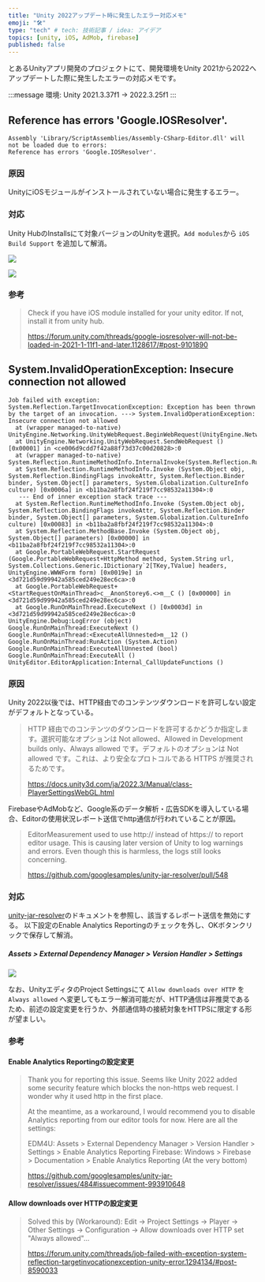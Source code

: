 ```yaml
---
title: "Unity 2022アップデート時に発生したエラー対応メモ"
emoji: "🛠️"
type: "tech" # tech: 技術記事 / idea: アイデア
topics: [unity, iOS, AdMob, firebase]
published: false
---
```


とあるUnityアプリ開発のプロジェクトにて、開発環境をUnity 2021から2022へアップデートした際に発生したエラーの対応メモです。


:::message
環境: Unity 2021.3.37f1 -> 2022.3.25f1
:::

## Reference has errors 'Google.IOSResolver'.

```shell
Assembly 'Library/ScriptAssemblies/Assembly-CSharp-Editor.dll' will not be loaded due to errors:
Reference has errors 'Google.IOSResolver'.
```

### 原因
UnityにiOSモジュールがインストールされていない場合に発生するエラー。

### 対応

Unity HubのInstallsにて対象バージョンのUnityを選択。`Add modules`から `iOS Build Support` を追加して解消。

![](https://storage.googleapis.com/zenn-user-upload/a2730efac6c8-20240605.png)

![](https://storage.googleapis.com/zenn-user-upload/f53a8066dc61-20240605.png)

### 参考

> Check if you have iOS module installed for your unity editor. If not, install it from unity hub.
> 
> https://forum.unity.com/threads/google-iosresolver-will-not-be-loaded-in-2021-1-11f1-and-later.1128617/#post-9101890

## System.InvalidOperationException: Insecure connection not allowed


```shell
Job failed with exception: System.Reflection.TargetInvocationException: Exception has been thrown by the target of an invocation. ---> System.InvalidOperationException: Insecure connection not allowed
  at (wrapper managed-to-native) UnityEngine.Networking.UnityWebRequest.BeginWebRequest(UnityEngine.Networking.UnityWebRequest)
  at UnityEngine.Networking.UnityWebRequest.SendWebRequest () [0x00001] in <ce006d9cdd7f42a88f73d37c00d20828>:0 
  at (wrapper managed-to-native) System.Reflection.RuntimeMethodInfo.InternalInvoke(System.Reflection.RuntimeMethodInfo,object,object[],System.Exception&)
  at System.Reflection.RuntimeMethodInfo.Invoke (System.Object obj, System.Reflection.BindingFlags invokeAttr, System.Reflection.Binder binder, System.Object[] parameters, System.Globalization.CultureInfo culture) [0x0006a] in <b11ba2a8fbf24f219f7cc98532a11304>:0 
   --- End of inner exception stack trace ---
  at System.Reflection.RuntimeMethodInfo.Invoke (System.Object obj, System.Reflection.BindingFlags invokeAttr, System.Reflection.Binder binder, System.Object[] parameters, System.Globalization.CultureInfo culture) [0x00083] in <b11ba2a8fbf24f219f7cc98532a11304>:0 
  at System.Reflection.MethodBase.Invoke (System.Object obj, System.Object[] parameters) [0x00000] in <b11ba2a8fbf24f219f7cc98532a11304>:0 
  at Google.PortableWebRequest.StartRequest (Google.PortableWebRequest+HttpMethod method, System.String url, System.Collections.Generic.IDictionary`2[TKey,TValue] headers, UnityEngine.WWWForm form) [0x0019e] in <3d721d59d99942a585ced249e28ec6ca>:0 
  at Google.PortableWebRequest+<StartRequestOnMainThread>c__AnonStorey6.<>m__C () [0x00000] in <3d721d59d99942a585ced249e28ec6ca>:0 
  at Google.RunOnMainThread.ExecuteNext () [0x0003d] in <3d721d59d99942a585ced249e28ec6ca>:0 
UnityEngine.Debug:LogError (object)
Google.RunOnMainThread:ExecuteNext ()
Google.RunOnMainThread:<ExecuteAllUnnested>m__12 ()
Google.RunOnMainThread:RunAction (System.Action)
Google.RunOnMainThread:ExecuteAllUnnested (bool)
Google.RunOnMainThread:ExecuteAll ()
UnityEditor.EditorApplication:Internal_CallUpdateFunctions ()
```

### 原因
Unity 2022以後では、HTTP経由でのコンテンツダウンロードを許可しない設定がデフォルトとなっている。

> HTTP 経由でのコンテンツのダウンロードを許可するかどうか指定します。選択可能なオプションは Not allowed、Allowed in Development builds only、Always allowed です。デフォルトのオプションは Not allowed です。これは、より安全なプロトコルである HTTPS が推奨されるためです。
>
> https://docs.unity3d.com/ja/2022.3/Manual/class-PlayerSettingsWebGL.html

FirebaseやAdMobなど、Google系のデータ解析・広告SDKを導入している場合、Editorの使用状況レポート送信でhttp通信が行われていることが原因。

> EditorMeasurement used to use http:// instead of https:// to report editor usage. This is causing later version of Unity to log warnings and errors. Even though this is harmless, the logs still looks concerning.
> 
> https://github.com/googlesamples/unity-jar-resolver/pull/548

### 対応
[unity-jar-resolver](https://github.com/googlesamples/unity-jar-resolver)のドキュメントを参照し、該当するレポート送信を無効にする。
以下設定のEnable Analytics Reportingのチェックを外し、OKボタンクリックで保存して解消。

##### Assets > External Dependency Manager > Version Handler > Settings

![](https://storage.googleapis.com/zenn-user-upload/d62d6884bd83-20240605.png)

なお、UnityエディタのProject Settingsにて `Allow downloads over HTTP` を `Always allowed` へ変更してもエラー解消可能だが、HTTP通信は非推奨であるため、前述の設定変更を行うか、外部通信時の接続対象をHTTPSに限定する形が望ましい。

### 参考

#### Enable Analytics Reportingの設定変更

> Thank you for reporting this issue. Seems like Unity 2022 added some security feature which blocks the non-https web request. I wonder why it used http in the first place.
> 
> At the meantime, as a workaround, I would recommend you to disable Analytics reporting from our editor tools for now. Here are all the settings:
> 
> EDM4U: Assets > External Dependency Manager > Version Handler > Settings > Enable Analytics Reporting
> Firebase: Windows > Firebase > Documentation > Enable Analytics Reporting (At the very bottom)
> 
> https://github.com/googlesamples/unity-jar-resolver/issues/484#issuecomment-993910648

#### Allow downloads over HTTPの設定変更

> Solved this by (Workaround): Edit -> Project Settings -> Player -> Other Settings -> Configuration -> Allow downloads over HTTP
set "Always allowed"...
>
> https://forum.unity.com/threads/job-failed-with-exception-system-reflection-targetinvocationexception-unity-error.1294134/#post-8590033